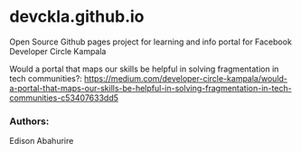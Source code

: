 # devckla.github.io
Open Source Github pages project for learning and info portal for Facebook Developer Circle Kampala

Would a portal that maps our skills be helpful in solving fragmentation in tech communities?: 
https://medium.com/developer-circle-kampala/would-a-portal-that-maps-our-skills-be-helpful-in-solving-fragmentation-in-tech-communities-c53407633dd5


### Authors:
Edison Abahurire
